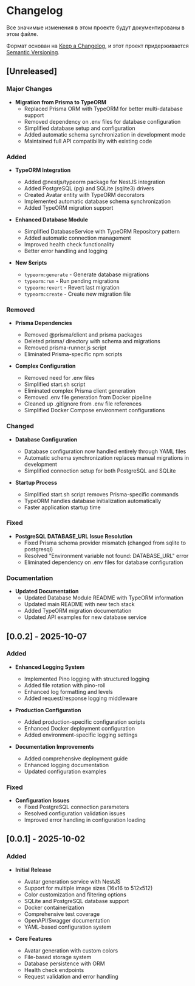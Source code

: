 # Changelog

Все значимые изменения в этом проекте будут документированы в этом файле.

Формат основан на [Keep a Changelog](https://keepachangelog.com/en/1.0.0/), и
этот проект придерживается
[Semantic Versioning](https://semver.org/spec/v2.0.0.html).

## [Unreleased]

### Major Changes

- **Migration from Prisma to TypeORM**
  - Replaced Prisma ORM with TypeORM for better multi-database support
  - Removed dependency on .env files for database configuration
  - Simplified database setup and configuration
  - Added automatic schema synchronization in development mode
  - Maintained full API compatibility with existing code

### Added

- **TypeORM Integration**
  - Added @nestjs/typeorm package for NestJS integration
  - Added PostgreSQL (pg) and SQLite (sqlite3) drivers
  - Created Avatar entity with TypeORM decorators
  - Implemented automatic database schema synchronization
  - Added TypeORM migration support

- **Enhanced Database Module**
  - Simplified DatabaseService with TypeORM Repository pattern
  - Added automatic connection management
  - Improved health check functionality
  - Better error handling and logging

- **New Scripts**
  - `typeorm:generate` - Generate database migrations
  - `typeorm:run` - Run pending migrations
  - `typeorm:revert` - Revert last migration
  - `typeorm:create` - Create new migration file

### Removed

- **Prisma Dependencies**
  - Removed @prisma/client and prisma packages
  - Deleted prisma/ directory with schema and migrations
  - Removed prisma-runner.js script
  - Eliminated Prisma-specific npm scripts

- **Complex Configuration**
  - Removed need for .env files
  - Simplified start.sh script
  - Eliminated complex Prisma client generation
  - Removed .env file generation from Docker pipeline
  - Cleaned up .gitignore from .env file references
  - Simplified Docker Compose environment configurations

### Changed

- **Database Configuration**
  - Database configuration now handled entirely through YAML files
  - Automatic schema synchronization replaces manual migrations in development
  - Simplified connection setup for both PostgreSQL and SQLite

- **Startup Process**
  - Simplified start.sh script removes Prisma-specific commands
  - TypeORM handles database initialization automatically
  - Faster application startup time

### Fixed

- **PostgreSQL DATABASE_URL Issue Resolution**
  - Fixed Prisma schema provider mismatch (changed from sqlite to postgresql)
  - Resolved "Environment variable not found: DATABASE_URL" error
  - Eliminated dependency on .env files for database configuration

### Documentation

- **Updated Documentation**
  - Updated Database Module README with TypeORM information
  - Updated main README with new tech stack
  - Added TypeORM migration documentation
  - Updated API examples for new database service

## [0.0.2] - 2025-10-07

### Added

- **Enhanced Logging System**
  - Implemented Pino logging with structured logging
  - Added file rotation with pino-roll
  - Enhanced log formatting and levels
  - Added request/response logging middleware

- **Production Configuration**
  - Added production-specific configuration scripts
  - Enhanced Docker deployment configuration
  - Added environment-specific logging settings

- **Documentation Improvements**
  - Added comprehensive deployment guide
  - Enhanced logging documentation
  - Updated configuration examples

### Fixed

- **Configuration Issues**
  - Fixed PostgreSQL connection parameters
  - Resolved configuration validation issues
  - Improved error handling in configuration loading

## [0.0.1] - 2025-10-02

### Added

- **Initial Release**
  - Avatar generation service with NestJS
  - Support for multiple image sizes (16x16 to 512x512)
  - Color customization and filtering options
  - SQLite and PostgreSQL database support
  - Docker containerization
  - Comprehensive test coverage
  - OpenAPI/Swagger documentation
  - YAML-based configuration system

- **Core Features**
  - Avatar generation with custom colors
  - File-based storage system
  - Database persistence with ORM
  - Health check endpoints
  - Request validation and error handling
